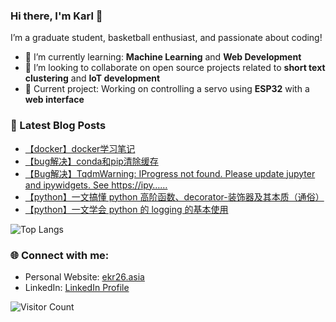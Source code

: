 ### Hi there, I'm Karl 👋

I’m a graduate student, basketball enthusiast, and passionate about coding! 

- 🌱 I’m currently learning: **Machine Learning** and **Web Development**
- 👯 I’m looking to collaborate on open source projects related to **short text clustering** and **IoT development**
- 🔭 Current project: Working on controlling a servo using **ESP32** with a **web interface** 




### 📄 Latest Blog Posts
<!-- BLOG-POST-LIST:START -->
- [【docker】docker学习笔记](https://blog.csdn.net/weixin_43308380/article/details/141472885)
- [【bug解决】conda和pip清除缓存](https://blog.csdn.net/weixin_43308380/article/details/136719456)
- [【Bug解决】TqdmWarning: IProgress not found. Please update jupyter and ipywidgets. See https://ipy……](https://blog.csdn.net/weixin_43308380/article/details/136688057)
- [【python】一文搞懂 python 高阶函数、decorator-装饰器及其本质（通俗）](https://blog.csdn.net/weixin_43308380/article/details/135575565)
- [【python】一文学会 python 的 logging 的基本使用](https://blog.csdn.net/weixin_43308380/article/details/135383643)
<!-- BLOG-POST-LIST:END -->


![Top Langs](https://github-readme-stats.vercel.app/api/top-langs/?username=karl129&layout=compact&theme=radical)


### 🌐 Connect with me:
- Personal Website: [ekr26.asia](https://home.ekr26.asia)
- LinkedIn: [LinkedIn Profile](https://www.linkedin.com/in/karl-coder)


![Visitor Count](https://komarev.com/ghpvc/?username=KarlCoder)
